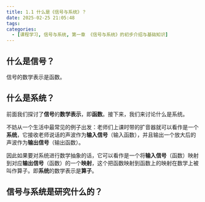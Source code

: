 ```yaml
---
title: 1.1 什么是《信号与系统》？
date: 2025-02-25 21:05:48
tags:
categories:
  - [课程学习, 信号与系统, 第一章 《信号与系统》的初步介绍与基础知识]
---
```


## 什么是信号？

信号的数学表示是函数。

## 什么是系统？

前面我们探讨了**信号**的**数学表示**，即**函数**。接下来，我们来讨论什么是系统。

不妨从一个生活中最常见的例子出发：老师们上课时带的扩音器就可以看作是一个**系统**，它接收老师说话的声波作为**输入信号**（输入函数），并且输出一个放大后的声波作为**输出信号**（输出函数）。

因此如果要对系统进行数学抽象的话，它可以看作是一个将**输入信号**（函数）映射到对应**输出信号**（函数）的一个**映射**，这个把函数映射到函数上的映射在数学上被叫作算子。即**系统**的数学表示是**算子**。

## 信号与系统是研究什么的？
